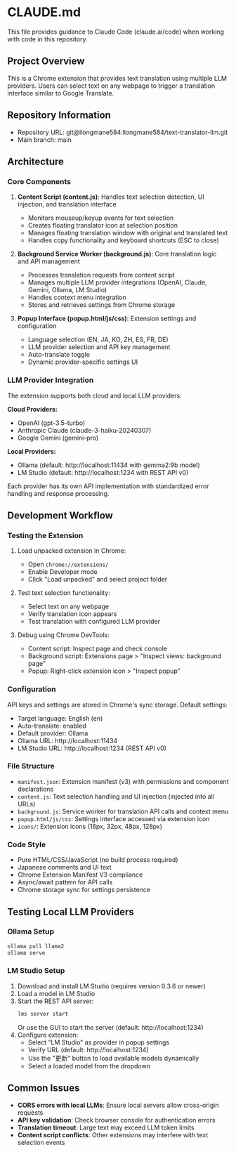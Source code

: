 # CLAUDE.md

This file provides guidance to Claude Code (claude.ai/code) when working with code in this repository.

## Project Overview

This is a Chrome extension that provides text translation using multiple LLM providers. Users can select text on any webpage to trigger a translation interface similar to Google Translate.

## Repository Information

- Repository URL: git@llongmane584:llongmane584/text-translator-llm.git
- Main branch: main

## Architecture

### Core Components

1. **Content Script (content.js)**: Handles text selection detection, UI injection, and translation interface
   - Monitors mouseup/keyup events for text selection
   - Creates floating translator icon at selection position
   - Manages floating translation window with original and translated text
   - Handles copy functionality and keyboard shortcuts (ESC to close)

2. **Background Service Worker (background.js)**: Core translation logic and API management
   - Processes translation requests from content script
   - Manages multiple LLM provider integrations (OpenAI, Claude, Gemini, Ollama, LM Studio)
   - Handles context menu integration
   - Stores and retrieves settings from Chrome storage

3. **Popup Interface (popup.html/js/css)**: Extension settings and configuration
   - Language selection (EN, JA, KO, ZH, ES, FR, DE)
   - LLM provider selection and API key management
   - Auto-translate toggle
   - Dynamic provider-specific settings UI

### LLM Provider Integration

The extension supports both cloud and local LLM providers:

**Cloud Providers:**
- OpenAI (gpt-3.5-turbo)
- Anthropic Claude (claude-3-haiku-20240307)  
- Google Gemini (gemini-pro)

**Local Providers:**
- Ollama (default: http://localhost:11434 with gemma2:9b model)
- LM Studio (default: http://localhost:1234 with REST API v0)

Each provider has its own API implementation with standardized error handling and response processing.

## Development Workflow

### Testing the Extension

1. Load unpacked extension in Chrome:
   - Open `chrome://extensions/`
   - Enable Developer mode
   - Click "Load unpacked" and select project folder

2. Test text selection functionality:
   - Select text on any webpage
   - Verify translation icon appears
   - Test translation with configured LLM provider

3. Debug using Chrome DevTools:
   - Content script: Inspect page and check console
   - Background script: Extensions page > "Inspect views: background page"
   - Popup: Right-click extension icon > "Inspect popup"

### Configuration

API keys and settings are stored in Chrome's sync storage. Default settings:
- Target language: English (en)
- Auto-translate: enabled
- Default provider: Ollama  
- Ollama URL: http://localhost:11434
- LM Studio URL: http://localhost:1234 (REST API v0)

### File Structure

- `manifest.json`: Extension manifest (v3) with permissions and component declarations
- `content.js`: Text selection handling and UI injection (injected into all URLs)
- `background.js`: Service worker for translation API calls and context menu
- `popup.html/js/css`: Settings interface accessed via extension icon
- `icons/`: Extension icons (16px, 32px, 48px, 128px)

### Code Style

- Pure HTML/CSS/JavaScript (no build process required)
- Japanese comments and UI text
- Chrome Extension Manifest V3 compliance
- Async/await pattern for API calls
- Chrome storage sync for settings persistence

## Testing Local LLM Providers

### Ollama Setup
```bash
ollama pull llama2
ollama serve
```

### LM Studio Setup
1. Download and install LM Studio (requires version 0.3.6 or newer)
2. Load a model in LM Studio
3. Start the REST API server:
   ```bash
   lms server start
   ```
   Or use the GUI to start the server (default: http://localhost:1234)
4. Configure extension:
   - Select "LM Studio" as provider in popup settings
   - Verify URL (default: http://localhost:1234)  
   - Use the "更新" button to load available models dynamically
   - Select a loaded model from the dropdown

## Common Issues

- **CORS errors with local LLMs**: Ensure local servers allow cross-origin requests
- **API key validation**: Check browser console for authentication errors  
- **Translation timeout**: Large text may exceed LLM token limits
- **Content script conflicts**: Other extensions may interfere with text selection events